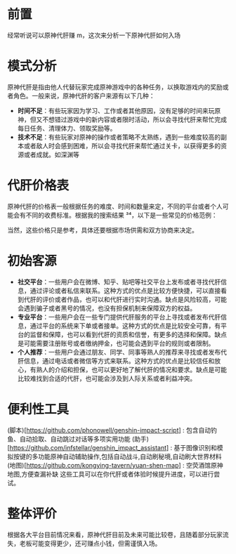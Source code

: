 # 前置

经常听说可以原神代肝赚 m，这次来分析一下原神代肝如何入场

# 模式分析

原神代肝是指由他人代替玩家完成原神游戏中的各种任务，以换取游戏内的奖励或者角色。一般来说，原神代肝的客户来源有以下几种：

- **时间不足**：有些玩家因为学习、工作或者其他原因，没有足够的时间来玩原神，但又不想错过游戏中的新内容或者限时活动，所以会寻找代肝来帮忙完成每日任务、清理体力、领取奖励等。
- **技术不足**：有些玩家对原神的操作或者策略不太熟练，遇到一些难度较高的副本或者敌人时会感到困难，所以会寻找代肝来帮忙通过关卡，以获得更多的资源或者成就。如深渊等

# 代肝价格表

原神代肝的价格表一般根据任务的难度、时间和数量来定，不同的平台或者个人可能会有不同的收费标准。根据我的搜索结果 ³⁴，以下是一些常见的价格范例：

当然，这些价格只是参考，具体还要根据市场供需和双方协商来决定。

# 初始客源

- **社交平台**：一些用户会在微博、知乎、贴吧等社交平台上发布或者寻找代肝信息，通过评论或者私信来联系。这种方式的优点是比较方便快捷，可以直接看到代肝的评价或者作品，也可以和代肝进行实时沟通。缺点是风险较高，可能会遇到骗子或者黑号的情况，也没有担保机制来保障双方的权益。
- **专业平台**：一些用户会在一些专门提供代肝服务的平台上寻找或者发布代肝信息，通过平台的系统来下单或者接单。这种方式的优点是比较安全可靠，有平台的监督和保障，也可以看到代肝的资质和信誉，有更多的选择和保障。缺点是可能需要注册账号或者缴纳押金，也可能会遇到平台的规则或者限制。
- **个人推荐**：一些用户会通过朋友、同学、同事等熟人的推荐来寻找或者发布代肝信息，通过电话或者微信等方式来联系。这种方式的优点是比较信任和放心，有熟人的介绍和担保，也可以更好地了解代肝的情况和要求。缺点是可能比较难找到合适的代肝，也可能会涉及到人际关系或者利益冲突。

# 便利性工具

(脚本)[https://github.com/phonowell/genshin-impact-script] : 包含自动钓鱼、自动拾取、自动跳过对话等多项实用功能
(助手)[https://github.com/infstellar/genshin_impact_assistant] : 基于图像识别和模拟按键的多功能原神自动辅助操作,包括自动战斗,自动刷秘境,自动刷大世界材料
(地图)[https://github.com/kongying-tavern/yuan-shen-map] : 空荧酒馆原神地图,方便查漏补缺
这些工具可以在你代肝或者体验时候提升进度，可以进行尝试。

# 整体评价

根据各大平台目前情况来看，原神代肝目前及未来可能比较卷，且随着部分玩家流失，老板可能变得更少，还可赚点小钱，但需谨慎入场。
